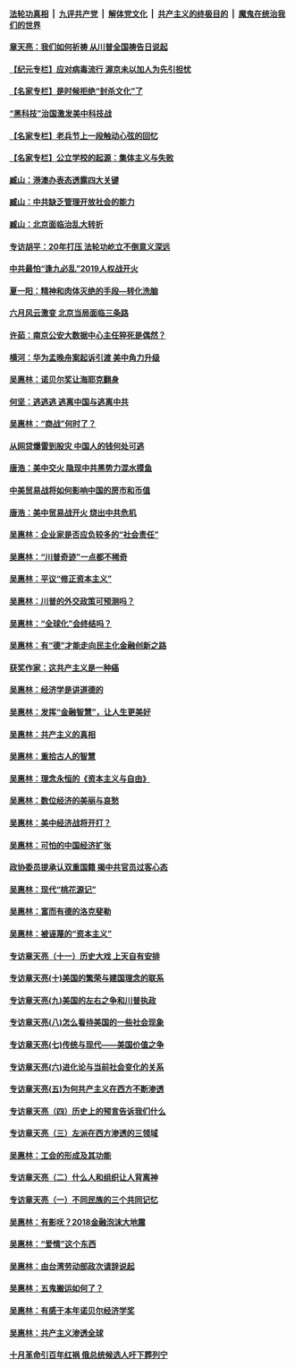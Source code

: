

####  [法轮功真相](../../../../basic/blob/master/README.md?t=04180501) &nbsp;|&nbsp; [九评共产党](../../../../9ping.md/blob/master/README.md?t=04180501) &nbsp;|&nbsp; [解体党文化](../../../../jtdwh.md/blob/master/README.md?t=04180501)  &nbsp;|&nbsp; [共产主义的终极目的](../../../../gczydzjmd.md/blob/master/README.md?t=04180501) &nbsp;|&nbsp; [魔鬼在统治我们的世界](../../../../mgztzwmdsj.md/blob/master/README.md?t=04180501) 

#### [章天亮：我们如何祈祷 从川普全国祷告日说起](../pages/nsc423/n11944627.md?t=04180501) 

#### [【纪元专栏】应对病毒流行 渥京未以加人为先引担忧](../pages/nsc423/n11875714.md?t=04180501) 

#### [【名家专栏】是时候拒绝“封杀文化”了](../pages/nsc423/n11814093.md?t=04180501) 

#### [“黑科技”治国激发美中科技战](../pages/nsc423/n11638056.md?t=04180501) 

#### [【名家专栏】老兵节上一段触动心弦的回忆](../pages/nsc423/n11646016.md?t=04180501) 

#### [【名家专栏】公立学校的起源：集体主义与失败](../pages/nsc423/n11601833.md?t=04180501) 

#### [臧山：港澳办表态透露四大关键](../pages/nsc423/n11421628.md?t=04180501) 

#### [臧山：中共缺乏管理开放社会的能力](../pages/nsc423/n11407457.md?t=04180501) 

#### [臧山：北京面临治乱大转折](../pages/nsc423/n11406895.md?t=04180501) 

#### [专访胡平：20年打压 法轮功屹立不倒意义深远](../pages/nsc423/n11398800.md?t=04180501) 

#### [中共最怕“逢九必乱”2019人权战开火](../pages/nsc423/n11385248.md?t=04180501) 

#### [夏一阳：精神和肉体灭绝的手段—转化洗脑](../pages/nsc423/n11368250.md?t=04180501) 

#### [六月风云激变 北京当局面临三条路](../pages/nsc423/n11313668.md?t=04180501) 

#### [许茹：南京公安大数据中心主任猝死是偶然？](../pages/nsc423/n11064744.md?t=04180501) 

#### [横河：华为孟晚舟案起诉引渡 美中角力升级](../pages/nsc423/n11027230.md?t=04180501) 

#### [吴惠林：诺贝尔奖让海耶克翻身](../pages/nsc423/n10890049.md?t=04180501) 

#### [何坚：逃逃逃 逃离中国与逃离中共](../pages/nsc423/n10592891.md?t=04180501) 

#### [吴惠林：“商战”何时了？](../pages/nsc423/n10573558.md?t=04180501) 

#### [从网贷爆雷到股灾 中国人的钱何处可逃](../pages/nsc423/n10572800.md?t=04180501) 

#### [唐浩：美中交火 隐现中共黑势力混水摸鱼](../pages/nsc423/n10544040.md?t=04180501) 

#### [中美贸易战将如何影响中国的房市和币值](../pages/nsc423/n10543697.md?t=04180501) 

#### [唐浩：美中贸易战开火 烧出中共危机](../pages/nsc423/n10540126.md?t=04180501) 

#### [吴惠林：企业家是否应负较多的“社会责任”](../pages/nsc423/n10535022.md?t=04180501) 

#### [吴惠林：“川普奇迹”一点都不稀奇](../pages/nsc423/n10512808.md?t=04180501) 

#### [吴惠林：平议“修正资本主义”](../pages/nsc423/n10495724.md?t=04180501) 

#### [吴惠林：川普的外交政策可预测吗？](../pages/nsc423/n10462387.md?t=04180501) 

#### [吴惠林：“全球化”会终结吗？](../pages/nsc423/n10452838.md?t=04180501) 

#### [吴惠林：有“德”才能走向民主化金融创新之路](../pages/nsc423/n10432292.md?t=04180501) 

#### [获奖作家：这共产主义是一种癌](../pages/nsc423/n10431541.md?t=04180501) 

#### [吴惠林：经济学是讲道德的](../pages/nsc423/n10398014.md?t=04180501) 

#### [吴惠林：发挥“金融智慧”，让人生更美好](../pages/nsc423/n10375019.md?t=04180501) 

#### [吴惠林：共产主义的真相](../pages/nsc423/n10351394.md?t=04180501) 

#### [吴惠林：重拾古人的智慧](../pages/nsc423/n10337691.md?t=04180501) 

#### [吴惠林：理念永恒的《资本主义与自由》](../pages/nsc423/n10316274.md?t=04180501) 

#### [吴惠林：数位经济的美丽与哀愁](../pages/nsc423/n10292946.md?t=04180501) 

#### [吴惠林：美中经济战将开打？](../pages/nsc423/n10258825.md?t=04180501) 

#### [吴惠林：可怕的中国经济扩张](../pages/nsc423/n10219147.md?t=04180501) 

#### [政协委员提承认双重国籍 揭中共官员过客心态](../pages/nsc423/n10208809.md?t=04180501) 

#### [吴惠林：现代“桃花源记”](../pages/nsc423/n10185234.md?t=04180501) 

#### [吴惠林：富而有德的洛克斐勒](../pages/nsc423/n10142264.md?t=04180501) 

#### [吴惠林：被诬蔑的“资本主义”](../pages/nsc423/n10124816.md?t=04180501) 

#### [专访章天亮（十一）历史大戏 上天自有安排](../pages/nsc423/n10094905.md?t=04180501) 

#### [专访章天亮(十)美国的繁荣与建国理念的联系](../pages/nsc423/n10094899.md?t=04180501) 

#### [专访章天亮(九)美国的左右之争和川普执政](../pages/nsc423/n10094889.md?t=04180501) 

#### [专访章天亮(八)怎么看待美国的一些社会现象](../pages/nsc423/n10094857.md?t=04180501) 

#### [专访章天亮(七)传统与现代——美国价值之争](../pages/nsc423/n10093140.md?t=04180501) 

#### [专访章天亮(六)进化论与当前社会变化的关系](../pages/nsc423/n10092036.md?t=04180501) 

#### [专访章天亮(五)为何共产主义在西方不断渗透](../pages/nsc423/n10083620.md?t=04180501) 

#### [专访章天亮（四）历史上的预言告诉我们什么](../pages/nsc423/n10083606.md?t=04180501) 

#### [专访章天亮（三）左派在西方渗透的三领域](../pages/nsc423/n10081115.md?t=04180501) 

#### [吴惠林：工会的形成及其功能](../pages/nsc423/n10080633.md?t=04180501) 

#### [专访章天亮（二）什么人和组织让人背离神](../pages/nsc423/n10076637.md?t=04180501) 

#### [专访章天亮（一）不同民族的三个共同记忆](../pages/nsc423/n10074188.md?t=04180501) 

#### [吴惠林：有影呒？2018金融泡沫大地震](../pages/nsc423/n10040534.md?t=04180501) 

#### [吴惠林：“爱情”这个东西](../pages/nsc423/n10019423.md?t=04180501) 

#### [吴惠林：由台湾劳动部政次请辞说起](../pages/nsc423/n9979679.md?t=04180501) 

#### [吴惠林：五鬼搬运如何了？](../pages/nsc423/n9925338.md?t=04180501) 

#### [吴惠林：有感于本年诺贝尔经济学奖](../pages/nsc423/n9871883.md?t=04180501) 

#### [吴惠林：共产主义渗透全球](../pages/nsc423/n9812748.md?t=04180501) 

#### [十月革命引百年红祸 俄总统候选人吁下葬列宁](../pages/nsc423/n9810182.md?t=04180501) 

